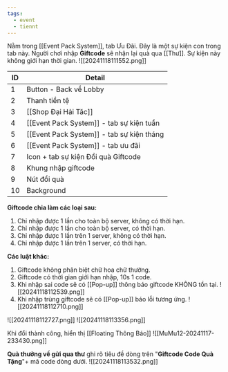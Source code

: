 ```yaml
---
tags:
  - event
  - tiennt
---
```

Nằm trong [[Event Pack System]], tab Ưu Đãi. Đây là một sự kiện con trong tab này.
Người chơi nhập **Giftcode** sẽ nhận lại quà qua [[Thư]].
Sự kiện này không giới hạn thời gian.
![[20241118111552.png]]

| ID  | Detail                                    |
| --- | ----------------------------------------- |
| 1   | Button - Back về Lobby                    |
| 2   | Thanh tiền tệ                             |
| 3   | [[Shop Đại Hải Tăc]]                      |
| 4   | [[Event Pack System]] - tab sự kiện tuần  |
| 5   | [[Event Pack System]] - tab sự kiện tháng |
| 6   | [[Event Pack System]] - tab ưu đãi        |
| 7   | Icon + tab sự kiện Đổi quà Giftcode       |
| 8   | Khung nhập giftcode                       |
| 9   | Nút đổi quà                               |
| 10  | Background                                |
**Giftcode chia làm các loại sau:**
1. Chỉ nhập được 1 lần cho toàn bộ server, không có thời hạn.
2. Chỉ nhập được 1 lần cho toàn bộ server, có thời hạn.
3. Chỉ nhập được 1 lần trên 1 server, không có thời hạn.
4. Chỉ nhập được 1 lần trên 1 server, có thời hạn.

**Các luật khác:**
1. Giftcode không phân biệt chữ hoa chữ thường.
2. Giftcode có thời gian giới hạn nhập, 10s 1 code.
3. Khi nhập sai code sẽ có [[Pop-up]] thông báo giftcode KHÔNG tồn tại.
![[20241118112539.png]]
5. Khi nhập trùng giftcode sẽ có [[Pop-up]] báo lỗi tương ứng.
![[20241118112710.png]]

![[20241118112727.png]]
![[20241118113356.png]]

Khi đổi thành công, hiển thị [[Floating Thông Báo]]
![[MuMu12-20241117-233430.png]]

**Quà thưởng về gửi qua thư** ghi rõ tiêu đề dòng trên "**Giftcode Code Quà Tặng**"+ mã code dòng dưới.
![[20241118113532.png]]
